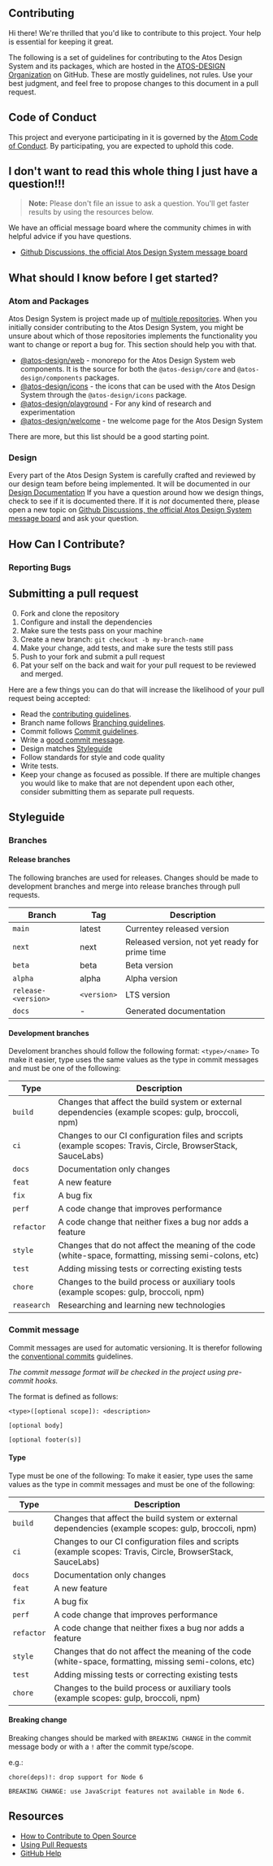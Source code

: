 ## Contributing

Hi there! We're thrilled that you'd like to contribute to this project. Your help is essential for keeping it great.

The following is a set of guidelines for contributing to the Atos Design System and its packages, which are hosted in the [ATOS-DESIGN Organization](https://github.com/ATOS-DESIGN) on GitHub.
These are mostly guidelines, not rules. Use your best judgment, and feel free to propose changes to this document in a pull request.

## Code of Conduct

This project and everyone participating in it is governed by the [Atom Code of Conduct](CODE_OF_CONDUCT.md). By participating, you are expected to uphold this code.

## I don't want to read this whole thing I just have a question!!!

> **Note:** Please don't file an issue to ask a question. You'll get faster results by using the resources below.

We have an official message board where the community chimes in with helpful advice if you have questions.

- [Github Discussions, the official Atos Design System message board](https://github.com/orgs/ATOS-DESIGN/discussions)

## What should I know before I get started?

### Atom and Packages

Atos Design System is project made up of [multiple repositories](https://github.com/ATOS-DESIGN). When you initially consider contributing to the Atos Design System, you might be unsure about which of those repositories implements the functionality you want to change or report a bug for. This section should help you with that.

- [@atos-design/web](https://github.com/ATOS-DESIGN/web) - monorepo for the Atos Design System web components. It is the source for both the `@atos-design/core` and `@atos-design/components` packages.
- [@atos-design/icons](https://github.com/ATOS-DESIGN/icons) - the icons that can be used with the Atos Design System through the `@atos-design/icons` package.
- [@atos-design/playground](https://github.com/ATOS-DESIGN/playground) - For any kind of research and experimentation
- [@atos-design/welcome](https://github.com/ATOS-DESIGN/welcome) - tne welcome page for the Atos Design System

There are more, but this list should be a good starting point.

### Design

Every part of the Atos Design System is carefully crafted and reviewed by our design team before being implemented.
It will be documented in our [Design Documentation](https://www.figma.com/file/E91x6A8TrQ5vyB8yZmMprj/Non-Alcatraz-Design-Library)
If you have a question around how we design things, check to see if it is documented there. If it is _not_ documented there, please open a new topic on [Github Discussions, the official Atos Design System message board](https://github.com/orgs/ATOS-DESIGN/discussions) and ask your question.

## How Can I Contribute?

### Reporting Bugs

## Submitting a pull request

0. Fork and clone the repository
1. Configure and install the dependencies
2. Make sure the tests pass on your machine
3. Create a new branch: `git checkout -b my-branch-name`
4. Make your change, add tests, and make sure the tests still pass
5. Push to your fork and submit a pull request
6. Pat your self on the back and wait for your pull request to be reviewed and merged.

Here are a few things you can do that will increase the likelihood of your pull request being accepted:

- Read the [contributing guidelines](CONTRIBUTING.md).
- Branch name follows [Branching guidelines](#branching-guidelines).
- Commit follows [Commit guidelines](#commit-guidelines).
- Write a [good commit message](http://tbaggery.com/2008/04/19/a-note-about-git-commit-messages.html).
- Design matches [Styleguide](https://www.figma.com/files/project/43184637/Alcatraz---Global---Design-System?fuid=1047100908013007111)
- Follow standards for style and code quality
- Write tests.
- Keep your change as focused as possible. If there are multiple changes you would like to make that are not dependent upon each other, consider submitting them as separate pull requests.

## Styleguide

### Branches

#### Release branches

The following branches are used for releases.
Changes should be made to development branches and merge into release branches through pull requests.

| Branch              | Tag         | Description                                    |
| ------------------- | ----------- | ---------------------------------------------- |
| `main`              | latest      | Currentey released version                     |
| `next`              | next        | Released version, not yet ready for prime time |
| `beta`              | beta        | Beta version                                   |
| `alpha`             | alpha       | Alpha version                                  |
| `release-<version>` | `<version>` | LTS version                                    |
| `docs`              | -           | Generated documentation                        |

#### Development branches

Develoment branches should follow the following format: `<type>/<name>`
To make it easier, type uses the same values as the type in commit messages and must be one of the following:

| Type        | Description                                                                                                 |
| ----------- | ----------------------------------------------------------------------------------------------------------- |
| `build`     | Changes that affect the build system or external dependencies (example scopes: gulp, broccoli, npm)         |
| `ci`        | Changes to our CI configuration files and scripts (example scopes: Travis, Circle, BrowserStack, SauceLabs) |
| `docs`      | Documentation only changes                                                                                  |
| `feat`      | A new feature                                                                                               |
| `fix`       | A bug fix                                                                                                   |
| `perf`      | A code change that improves performance                                                                     |
| `refactor`  | A code change that neither fixes a bug nor adds a feature                                                   |
| `style`     | Changes that do not affect the meaning of the code (white-space, formatting, missing semi-colons, etc)      |
| `test`      | Adding missing tests or correcting existing tests                                                           |
| `chore`     | Changes to the build process or auxiliary tools (example scopes: gulp, broccoli, npm)                       |
| `reasearch` | Researching and learning new technologies                                                                   |

### Commit message

Commit messages are used for automatic versioning.
It is therefor following the [conventional commits](https://www.conventionalcommits.org/) guidelines.

_The commit message format will be checked in the project using pre-commit hooks._

The format is defined as follows:

```
<type>([optional scope]): <description>

[optional body]

[optional footer(s)]
```

#### Type

Type must be one of the following:
To make it easier, type uses the same values as the type in commit messages and must be one of the following:

| Type       | Description                                                                                                 |
| ---------- | ----------------------------------------------------------------------------------------------------------- |
| `build`    | Changes that affect the build system or external dependencies (example scopes: gulp, broccoli, npm)         |
| `ci`       | Changes to our CI configuration files and scripts (example scopes: Travis, Circle, BrowserStack, SauceLabs) |
| `docs`     | Documentation only changes                                                                                  |
| `feat`     | A new feature                                                                                               |
| `fix`      | A bug fix                                                                                                   |
| `perf`     | A code change that improves performance                                                                     |
| `refactor` | A code change that neither fixes a bug nor adds a feature                                                   |
| `style`    | Changes that do not affect the meaning of the code (white-space, formatting, missing semi-colons, etc)      |
| `test`     | Adding missing tests or correcting existing tests                                                           |
| `chore`    | Changes to the build process or auxiliary tools (example scopes: gulp, broccoli, npm)                       |

#### Breaking change

Breaking changes should be marked with `BREAKING CHANGE` in the commit message body or with a `!` after the commit type/scope.

e.g.:

```
chore(deps)!: drop support for Node 6

BREAKING CHANGE: use JavaScript features not available in Node 6.
```

## Resources

- [How to Contribute to Open Source](https://opensource.guide/how-to-contribute/)
- [Using Pull Requests](https://help.github.com/articles/about-pull-requests/)
- [GitHub Help](https://help.github.com)
